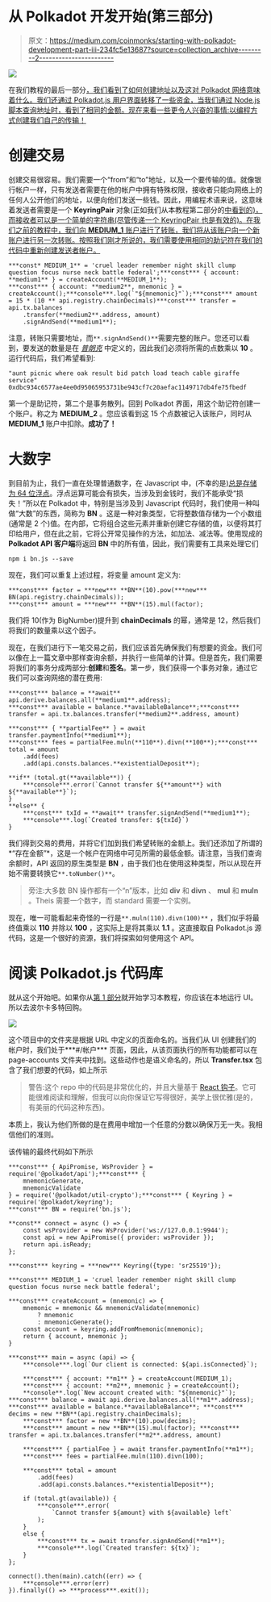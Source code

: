# 从 Polkadot 开发开始(第三部分)

> 原文：<https://medium.com/coinmonks/starting-with-polkadot-development-part-iii-234fc5e13687?source=collection_archive---------2----------------------->

![](img/913b84befc1a373e18b82086d2c694ce.png)

在我们教程的最后一部分[，我们看到了如何创建地址以及这对 Polkadot 网络意味着什么。我们还通过 Polkadot.js 用户界面转移了一些资金，当我们通过 Node.js 脚本查询地址时，看到了相同的金额。现在来看一些更令人兴奋的事情:以编程方式创建我们自己的传输！](/coinmonks/starting-with-polkadot-development-part-ii-53c36be5556c)

# 创建交易

创建交易很容易。我们需要一个“from”和“to”地址，以及一个要传输的值。就像银行帐户一样，只有发送者需要在他的帐户中拥有特殊权限，接收者只能向网络上的任何人公开他们的地址，以便向他们发送一些钱。因此，用编程术语来说，这意味着发送者需要是一个 **KeyringPair** 对象(正如我们从本教程第二部分的[中看到的)，而接收者可以是一个简单的字符串(尽管传递一个 KeyringPair 也是有效的)。在我们之前的教程中，我们向 **MEDIUM_1** 账户进行了转账，我们将从该账户向一个新账户进行另一次转账。按照我们刚才所说的，我们需要使用相同的助记符在我们的代码中重新创建发送者帐户。](/coinmonks/starting-with-polkadot-development-part-ii-53c36be5556c)

```
***const* MEDIUM_1** = 'cruel leader remember night skill clump question focus nurse neck battle federal';***const*** { account: **medium1** } = createAccount(**MEDIUM_1**);
***const*** { account: **medium2**, mnemonic } = createAccount();***console***.log(`"${mnemonic}"`);***const*** amount = 15 * (10 ** api.registry.chainDecimals)***const*** transfer = api.tx.balances
    .transfer(**medium2**.address, amount)
    .signAndSend(**medium1**);
```

注意，转账只需要地址，而`**.signAndSend()**`需要完整的账户。您还可以看到，要发送的数量是在 [*普朗克*](https://wiki.polkadot.network/docs/en/learn-DOT) 中定义的，因此我们必须将所需的点数乘以 **10** 。运行代码后，我们希望看到:

```
"aunt picnic where oak result bid patch load teach cable giraffe service"
0xdbc934c6577ae4ee0d95065953731be943cf7c20aefac1149717db4fe75fbedf
```

第一个是助记符，第二个是事务散列。回到 Polkadot 界面，用这个助记符创建一个账户。称之为 **MEDIUM_2** 。您应该看到这 15 个点数被记入该账户，同时从 **MEDIUM_1** 账户中扣除。**成功了！**

# 大数字

到目前为止，我们一直在处理普通数字，在 Javascript 中，(不幸的是)[总是存储为 64 位浮点](https://www.w3schools.com/js/js_numbers.asp)。浮点运算可能会有损失，当涉及到金钱时，我们不能承受“损失！”所以在 Polkadot 中，特别是当涉及到 Javascript 代码时，我们使用一种叫做“大数”的东西，简称为 **BN** 。这是一种对象类型，它将整数值存储为一个小数组(通常是 2 个)值。在内部，它将组合这些元素并重新创建它存储的值，以便将其打印给用户，但在此之前，它将公开常见操作的方法，如加法、减法等。使用现成的 **Polkadot API 客户端**将返回 **BN** 中的所有值，因此，我们需要有工具来处理它们

```
npm i bn.js --save
```

现在，我们可以重复上述过程，将变量 amount 定义为:

```
***const*** factor = ***new*** **BN**(10).pow(***new*** BN(api.registry.chainDecimals));
***const*** amount = ***new*** **BN**(15).mul(factor);
```

我们将 10(作为 BigNumber)提升到 **chainDecimals** 的幂，通常是 12，然后我们将我们的数量乘以这个因子。

现在，在我们进行下一笔交易之前，我们应该首先确保我们有想要的资金。我们可以像在上一篇文章中那样查询余额，并执行一些简单的计算。但是首先，我们需要将我们的事务分成两部分:**创建**和**签名**。第一步，我们获得一个事务对象，通过它我们可以查询网络的潜在费用:

```
***const*** balance = **await** api.derive.balances.all(**medium1**.address);
***const*** available = balance.**availableBalance**;***const*** transfer = api.tx.balances.transfer(**medium2**.address, amount)

***const*** { **partialFee** } = await transfer.paymentInfo(**medium1**);
***const*** fees = partialFee.muln(**110**).divn(**100**);***const*** total = amount
    .add(fees)
    .add(api.consts.balances.**existentialDeposit**);

**if** (total.gt(**available**)) {
    ***console***.error(`Cannot transfer ${**amount**} with ${**available**}`);
} 
**else** {
    ***const*** txId = **await** transfer.signAndSend(**medium1**);
    ***console***.log(`Created transfer: ${txId}`)
}
```

我们得到交易的费用，并将它们加到我们希望转账的金额上。我们还添加了所谓的*“存在金额”*，这是一个帐户在网络中可见所需的最低金额。请注意，当我们查询余额时，API 返回的原生类型是 **BN** ，由于我们也在使用这种类型，所以从现在开始不需要转换它`**.toNumber()**`。

> 旁注:大多数 BN 操作都有一个“n”版本，比如 **div** 和 **divn** 、 **mul** 和 **muln** 。Theis 需要一个数字，而 standard 需要一个实例。

现在，唯一可能看起来奇怪的一行是`**.muln(110).divn(100)**` ，我们似乎将最终值乘以 **110** 并除以 **100** ，这实际上是将其乘以 **1.1** 。这直接取自 Polkadot.js 源代码，这是一个很好的资源，我们将探索如何使用这个 API。

# 阅读 Polkadot.js 代码库

就从这个开始吧。如果你从[第 1 部分](/coinmonks/starting-with-polkadot-development-92bba9c993ec)就开始学习本教程，你应该在本地运行 UI。所以去波尔卡多特回购。

![](img/a18a853cd8042d69a81efd16dde0f457.png)

这个项目中的文件夹是根据 URL 中定义的页面命名的。当我们从 UI 创建我们的帐户时，我们处于***#/帐户*** 页面，因此，从该页面执行的所有功能都可以在 page-accounts 文件夹中找到。这些动作也是语义命名的，所以 **Transfer.tsx** 包含了我们想要的代码，如上所示

> 警告:这个 repo 中的代码是非常优化的，并且大量基于 [React 钩子](https://reactjs.org/docs/hooks-intro.html)。它可能很难阅读和理解，但我可以向你保证它写得很好，美学上很优雅(是的，有美丽的代码这种东西)。

本质上，我认为他们所做的是在费用中增加一个任意的分数以确保万无一失。我相信他们的准则。

该传输的最终代码如下所示

```
***const*** { ApiPromise, WsProvider } = require('@polkadot/api');***const*** { 
    mnemonicGenerate, 
    mnemonicValidate 
} = require('@polkadot/util-crypto');***const*** { Keyring } = require('@polkadot/keyring');
***const*** BN = require('bn.js');

**const** connect = async () => {
    const wsProvider = new WsProvider('ws://127.0.0.1:9944');
    const api = new ApiPromise({ provider: wsProvider });
    return api.isReady;
};

***const*** keyring = ***new*** Keyring({type: 'sr25519'});

***const*** MEDIUM_1 = 'cruel leader remember night skill clump question focus nurse neck battle federal';

***const*** createAccount = (mnemonic) => {
    mnemonic = mnemonic && mnemonicValidate(mnemonic) 
        ? mnemonic 
        : mnemonicGenerate();
    const account = keyring.addFromMnemonic(mnemonic);
    return { account, mnemonic };
}

***const*** main = async (api) => {
    ***console***.log(`Our client is connected: ${api.isConnected}`);

    ***const*** { account: **m1** } = createAccount(MEDIUM_1);
    ***const*** { account: **m2**, mnemonic } = createAccount();
    **console**.log(`New account created with: "${mnemonic}"`); ***const*** balance = await api.derive.balances.all(**m1**.address); ***const*** available = balance.**availableBalance**; ***const*** decims = new **BN**(api.registry.chainDecimals);
    ***const*** factor = new **BN**(10).pow(decims);
    ***const*** amount = new **BN**(15).mul(factor); ***const*** transfer = api.tx.balances.transfer(**m2**.address, amount)

    ***const*** { partialFee } = await transfer.paymentInfo(**m1**);
    ***const*** fees = partialFee.muln(110).divn(100);

    ***const*** total = amount
        .add(fees)
        .add(api.consts.balances.**existentialDeposit**);

    if (total.gt(available)) {
        ***console***.error(
            `Cannot transfer ${amount} with ${available} left`
        );
    }
    else {
        ***const*** tx = await transfer.signAndSend(**m1**);
        ***console***.log(`Created transfer: ${tx}`);
    }
};

connect().then(main).catch((err) => {
    ***console***.error(err)
}).finally(() => ***process***.exit());
```